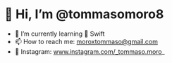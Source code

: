 # 👋 Hi, I’m @tommasomoro8
- 🌱 I’m currently learning  Swift
- 📫 How to reach me: moroxtommaso@gmail.com
- 👀 Instagram: www.instagram.com/_tommaso.moro_
